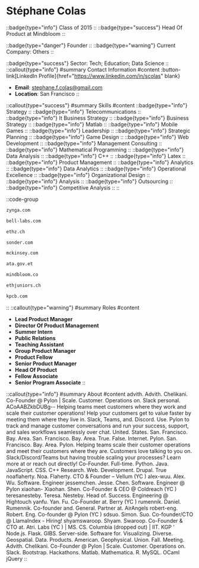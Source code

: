 # Stéphane Colas
::badge{type="info"}
Class of 2015
::
::badge{type="success"}
Head Of Product at Mindbloom
::

::badge{type="danger"}
Founder
::
::badge{type="warning"}
Current Company: Others
::

::badge{type="success"}
Sector: Tech; Education; Data Science
::
::callout{type="info"}
#summary
Contact Information
#content
:button-link[LinkedIn Profile]{href="https://www.linkedin.com/in/scolas" blank}
- **Email**: stephane.f.colas@gmail.com
- **Location**: San Francisco
::

::callout{type="success"}
#summary
Skills
#content
::badge{type="info"}
Strategy
::
::badge{type="info"}
Telecommunications
::
::badge{type="info"}
It Business Strategy
::
::badge{type="info"}
Business Strategy
::
::badge{type="info"}
Matlab
::
::badge{type="info"}
Mobile Games
::
::badge{type="info"}
Leadership
::
::badge{type="info"}
Strategic Planning
::
::badge{type="info"}
Game Design
::
::badge{type="info"}
Web Development
::
::badge{type="info"}
Management Consulting
::
::badge{type="info"}
Mathematical Programming
::
::badge{type="info"}
Data Analysis
::
::badge{type="info"}
C++
::
::badge{type="info"}
Latex
::
::badge{type="info"}
Product Management
::
::badge{type="info"}
Analytics
::
::badge{type="info"}
Data Analytics
::
::badge{type="info"}
Operational Excellence
::
::badge{type="info"}
Organizational Design
::
::badge{type="info"}
Analysis
::
::badge{type="info"}
Outsourcing
::
::badge{type="info"}
Competitive Analysis
::
::

::code-group
```bash [Zynga]
zynga.com
```
```bash [Bell Labs]
bell-labs.com
```
```bash [ETH Zurich]
ethz.ch
```
```bash [Sonder]
sonder.com
```
```bash [McKinsey & Company]
mckinsey.com
```
```bash [Ethiopian Agricultural Transformation Agency]
ata.gov.et
```
```bash [Mindbloom]
mindbloom.co
```
```bash [ETH juniors]
ethjuniors.ch
```
```bash [Kleiner Perkins Caufield & Byers]
kpcb.com
```
::
::callout{type="warning"}
#summary
Roles
#content
- **Lead Product Manager**
- **Director Of Product Management**
- **Summer Intern**
- **Public Relations**
- **Teaching Assistant**
- **Group Product Manager**
- **Product Fellow**
- **Senior Product Manager**
- **Head Of Product**
- **Fellow Associate**
- **Senior Program Associate**
::

::callout{type="info"}
#summary
About
#content
advith. Advith. Chelikani. Co-Founder @ Pylon | Scale. Customer. Operations on. Slack personal. ACoAABZkbDUBg-- Helping teams meet customers where they work and scale their customer operations! Help your customers get to value faster by meeting them where they live in. Slack, Teams, and. Discord. Use. Pylon to track and manage customer conversations and run your success, support, and sales workflows seamlessly over chat. United. States. San. Francisco. Bay. Area. San. Francisco. Bay. Area. True. False. Internet. Pylon. San. Francisco. Bay. Area. Pylon. Helping teams scale their customer operations and meet their customers where they are. Customers love talking to you on. Slack/Discord/Teams but having trouble scaling your processes? Learn more at or reach out directly! Co-Founder. Full-time. Python. Java. JavaScript. CSS. C++ Research. Web. Development. Drupal. True noaflaherty. Noa. Flaherty. CTO & Founder – Vellum (YC ) alex-wuu. Alex. Wu. Software. Engineer jessemchen. Jesse. Chen. Software. Engineer @ Pylon xiaohan- Xiaohan. Shen. Co-Founder & CEO @ Coldreach (YC ) teresanesteby. Teresa. Nesteby. Head of. Success. Engineering @ Hightouch yanfu. Yan. Fu. Co-Founder at. Berry (YC ) rumennik. Daniel. Rumennik. Co-founder and. General. Partner at. AirAngels robert-eng. Robert. Eng. Co-founder @ Pylon (YC ) sdsuo. Simon. Suo. Co-founder/CTO @ LlamaIndex - Hiring! shyamswaroop. Shyam. Swaroop. Co-Founder & CTO at. Atri. Labs (YC ) | MS. CS. Columbia (dropped out) | IIT. KGP ' Node.js. Flask. GIBS. Server-side. Software for. Visualizing. Diverse. Geospatial. Data. Products. American. Geophysical. Union. Fall. Meeting. Advith. Chelikani. Co-Founder @ Pylon | Scale. Customer. Operations on. Slack. Bootstrap. Hackathons. Matlab. Mathematica. R. MySQL. OCaml jQuery
::
